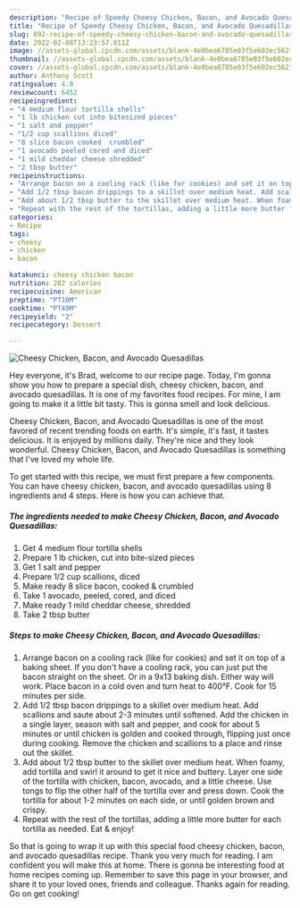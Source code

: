 ```yaml
---
description: "Recipe of Speedy Cheesy Chicken, Bacon, and Avocado Quesadillas"
title: "Recipe of Speedy Cheesy Chicken, Bacon, and Avocado Quesadillas"
slug: 692-recipe-of-speedy-cheesy-chicken-bacon-and-avocado-quesadillas
date: 2022-02-08T13:23:57.011Z
image: //assets-global.cpcdn.com/assets/blank-4e0bea6785e03f5e602ec562f230caae08da540cada707380b4fe1bbebba43da.png
thumbnail: //assets-global.cpcdn.com/assets/blank-4e0bea6785e03f5e602ec562f230caae08da540cada707380b4fe1bbebba43da.png
cover: //assets-global.cpcdn.com/assets/blank-4e0bea6785e03f5e602ec562f230caae08da540cada707380b4fe1bbebba43da.png
author: Anthony Scott
ratingvalue: 4.8
reviewcount: 6452
recipeingredient:
- "4 medium flour tortilla shells"
- "1 lb chicken cut into bitesized pieces"
- "1 salt and pepper"
- "1/2 cup scallions diced"
- "8 slice bacon cooked  crumbled"
- "1 avocado peeled cored and diced"
- "1 mild cheddar cheese shredded"
- "2 tbsp butter"
recipeinstructions:
- "Arrange bacon on a cooling rack (like for cookies) and set it on top of a baking sheet. If you don&#39;t have a cooling rack, you can just put the bacon straight on the sheet. Or in a 9x13 baking dish. Either way will work. Place bacon in a cold oven and turn heat to 400°F. Cook for 15 minutes per side."
- "Add 1/2 tbsp bacon drippings to a skillet over medium heat. Add scallions and saute about 2-3 minutes until softened. Add the chicken in a single layer, season with salt and pepper, and cook for about 5 minutes or until chicken is golden and cooked through, flipping just once during cooking. Remove the chicken and scallions to a place and rinse out the skillet."
- "Add about 1/2 tbsp butter to the skillet over medium heat. When foamy, add tortilla and swirl it around to get it nice and buttery. Layer one side of the tortilla with chicken, bacon, avocado, and a little cheese. Use tongs to flip the other half of the tortilla over and press down. Cook the tortilla for about 1-2 minutes on each side, or until golden brown and crispy."
- "Repeat with the rest of the tortillas, adding a little more butter for each tortilla as needed. Eat &amp; enjoy!"
categories:
- Recipe
tags:
- cheesy
- chicken
- bacon

katakunci: cheesy chicken bacon 
nutrition: 282 calories
recipecuisine: American
preptime: "PT10M"
cooktime: "PT49M"
recipeyield: "2"
recipecategory: Dessert

---
```



![Cheesy Chicken, Bacon, and Avocado Quesadillas](//assets-global.cpcdn.com/assets/blank-4e0bea6785e03f5e602ec562f230caae08da540cada707380b4fe1bbebba43da.png)

Hey everyone, it's Brad, welcome to our recipe page. Today, I'm gonna show you how to prepare a special dish, cheesy chicken, bacon, and avocado quesadillas. It is one of my favorites food recipes. For mine, I am going to make it a little bit tasty. This is gonna smell and look delicious.

Cheesy Chicken, Bacon, and Avocado Quesadillas is one of the most favored of recent trending foods on earth. It's simple, it's fast, it tastes delicious. It is enjoyed by millions daily. They're nice and they look wonderful. Cheesy Chicken, Bacon, and Avocado Quesadillas is something that I've loved my whole life.




To get started with this recipe, we must first prepare a few components. You can have cheesy chicken, bacon, and avocado quesadillas using 8 ingredients and 4 steps. Here is how you can achieve that.

<!--inarticleads1-->

##### The ingredients needed to make Cheesy Chicken, Bacon, and Avocado Quesadillas:

1. Get 4 medium flour tortilla shells
1. Prepare 1 lb chicken, cut into bite-sized pieces
1. Get 1 salt and pepper
1. Prepare 1/2 cup scallions, diced
1. Make ready 8 slice bacon, cooked &amp; crumbled
1. Take 1 avocado, peeled, cored, and diced
1. Make ready 1 mild cheddar cheese, shredded
1. Take 2 tbsp butter




<!--inarticleads2-->

##### Steps to make Cheesy Chicken, Bacon, and Avocado Quesadillas:

1. Arrange bacon on a cooling rack (like for cookies) and set it on top of a baking sheet. If you don&#39;t have a cooling rack, you can just put the bacon straight on the sheet. Or in a 9x13 baking dish. Either way will work. Place bacon in a cold oven and turn heat to 400°F. Cook for 15 minutes per side.
1. Add 1/2 tbsp bacon drippings to a skillet over medium heat. Add scallions and saute about 2-3 minutes until softened. Add the chicken in a single layer, season with salt and pepper, and cook for about 5 minutes or until chicken is golden and cooked through, flipping just once during cooking. Remove the chicken and scallions to a place and rinse out the skillet.
1. Add about 1/2 tbsp butter to the skillet over medium heat. When foamy, add tortilla and swirl it around to get it nice and buttery. Layer one side of the tortilla with chicken, bacon, avocado, and a little cheese. Use tongs to flip the other half of the tortilla over and press down. Cook the tortilla for about 1-2 minutes on each side, or until golden brown and crispy.
1. Repeat with the rest of the tortillas, adding a little more butter for each tortilla as needed. Eat &amp; enjoy!




So that is going to wrap it up with this special food cheesy chicken, bacon, and avocado quesadillas recipe. Thank you very much for reading. I am confident you will make this at home. There is gonna be interesting food at home recipes coming up. Remember to save this page in your browser, and share it to your loved ones, friends and colleague. Thanks again for reading. Go on get cooking!
